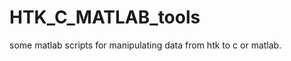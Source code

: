 HTK_C_MATLAB_tools
==================

some matlab scripts for manipulating data from htk to c or matlab.
